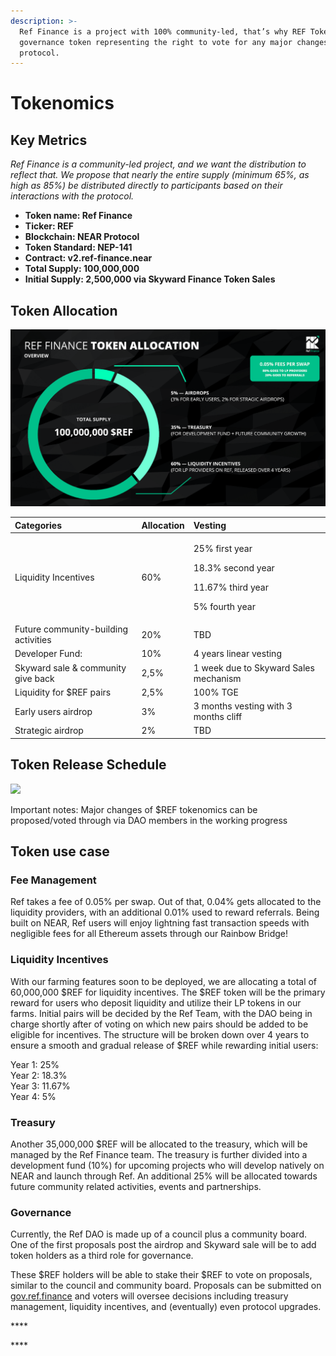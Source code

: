 ```yaml
---
description: >-
  Ref Finance is a project with 100% community-led, that’s why REF Token is a
  governance token representing the right to vote for any major changes of the
  protocol.
---
```


# Tokenomics

## **Key Metrics**

_Ref Finance is a community-led project, and we want the distribution to reflect that. We propose that nearly the entire supply \(minimum 65%, as high as 85%\) be distributed directly to participants based on their interactions with the protocol._

* **Token name: Ref Finance**
* **Ticker: REF**
* **Blockchain: NEAR Protocol**
* **Token Standard: NEP-141**
* **Contract: v2.ref-finance.near**
* **Total Supply: 100,000,000**
* **Initial Supply: 2,500,000 via Skyward Finance Token Sales**

## **Token Allocation**

![](.gitbook/assets/image%20%281%29.png)

<table>
  <thead>
    <tr>
      <th style="text-align:left">Categories</th>
      <th style="text-align:left">Allocation</th>
      <th style="text-align:left">Vesting</th>
    </tr>
  </thead>
  <tbody>
    <tr>
      <td style="text-align:left">Liquidity Incentives</td>
      <td style="text-align:left">60%</td>
      <td style="text-align:left">
        <p>25% first year</p>
        <p>18.3% second year</p>
        <p>11.67% third year</p>
        <p>5% fourth year</p>
      </td>
    </tr>
    <tr>
      <td style="text-align:left">Future community-building activities</td>
      <td style="text-align:left">20%</td>
      <td style="text-align:left">TBD</td>
    </tr>
    <tr>
      <td style="text-align:left">Developer Fund:</td>
      <td style="text-align:left">10%</td>
      <td style="text-align:left">4 years linear vesting</td>
    </tr>
    <tr>
      <td style="text-align:left">Skyward sale &amp; community give back</td>
      <td style="text-align:left">2,5%</td>
      <td style="text-align:left">1 week due to Skyward Sales mechanism</td>
    </tr>
    <tr>
      <td style="text-align:left">Liquidity for $REF pairs</td>
      <td style="text-align:left">2,5%</td>
      <td style="text-align:left">100% TGE</td>
    </tr>
    <tr>
      <td style="text-align:left">Early users airdrop</td>
      <td style="text-align:left">3%</td>
      <td style="text-align:left">3 months vesting with 3 months cliff</td>
    </tr>
    <tr>
      <td style="text-align:left">Strategic airdrop</td>
      <td style="text-align:left">2%</td>
      <td style="text-align:left">TBD</td>
    </tr>
  </tbody>
</table>

## **Token Release Schedule**

![](https://lh3.googleusercontent.com/8fHygQmnIh6cwJbConT9yqgEQivirq74tID6dDKjdmPTqifMJF1EiHfms2V1FhYmqG4J05WV_GXrpDqm8FiY2D5WLF4eTzVBLMhFxJtLuYG5YJUG2BuC2AVZKLzadw7wn3OX6-kZ=s0)

Important notes: Major changes of $REF tokenomics can be proposed/voted through via DAO members in the working progress

## **Token use case**

### **Fee Management**

Ref takes a fee of 0.05% per swap. Out of that, 0.04% gets allocated to the liquidity providers, with an additional 0.01% used to reward referrals. Being built on NEAR, Ref users will enjoy lightning fast transaction speeds with negligible fees for all Ethereum assets through our Rainbow Bridge!

### **Liquidity Incentives**

With our farming features soon to be deployed, we are allocating a total of 60,000,000 $REF for liquidity incentives. The $REF token will be the primary reward for users who deposit liquidity and utilize their LP tokens in our farms. Initial pairs will be decided by the Ref Team, with the DAO being in charge shortly after of voting on which new pairs should be added to be eligible for incentives. The structure will be broken down over 4 years to ensure a smooth and gradual release of $REF while rewarding initial users:

Year 1: 25%  
Year 2: 18.3%  
Year 3: 11.67%  
Year 4: 5%

### **Treasury**

Another 35,000,000 $REF will be allocated to the treasury, which will be managed by the Ref Finance team. The treasury is further divided into a development fund \(10%\) for upcoming projects who will develop natively on NEAR and launch through Ref. An additional 25% will be allocated towards future community related activities, events and partnerships.

### **Governance**

Currently, the Ref DAO is made up of a council plus a community board. One of the first proposals post the airdrop and Skyward sale will be to add token holders as a third role for governance.

These $REF holders will be able to stake their $REF to vote on proposals, similar to the council and community board. Proposals can be submitted on [gov.ref.finance](https://gov.ref.finance/) and voters will oversee decisions including treasury management, liquidity incentives, and \(eventually\) even protocol upgrades.

\*\*\*\*

\*\*\*\*

